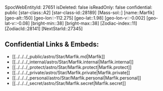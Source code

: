 ﻿---
location: [1.98,112.275,150]
type: Star
tags:
- astro/Star

---
SpocWebEntityId: 27651
isDeleted: false
isReadOnly: false
confidential: public
[star-class::A2]
[star-class-id::28189]
[Mass-sol::]
[name::Marfik]
[geo-alt::150]
[geo-lon::-112.275]
[geo-lat::1.98]
[geo-lon-v::-0.002]
[geo-lat-v::-0.08]
[bright-min::38]
[bright-max::38]
[Zodiac-index::11]
[ZodiacId::28141]
[NextStarId::27345]



## Confidential Links & Embeds: 
- [[../../../_public/astro/Star/Marfik.md|Marfik]] 
- [[../../../_internal/astro/Star/Marfik.internal|Marfik.internal]] 
- [[../../../_protect/astro/Star/Marfik.protect|Marfik.protect]] 
- [[../../../_private/astro/Star/Marfik.private|Marfik.private]] 
- [[../../../_personal/astro/Star/Marfik.personal|Marfik.personal]] 
- [[../../../_secret/astro/Star/Marfik.secret|Marfik.secret]] 

